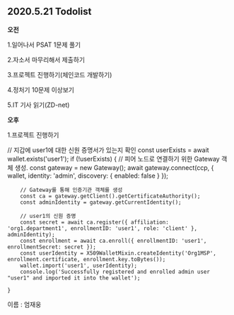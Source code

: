 ## 2020.5.21 Todolist

**오전**

1.일어나서 PSAT 1문제 풀기

2.자소서 마무리해서 제출하기

3.프로젝트 진행하기(체인코드 개발하기)

4.정처기 10문제 이상보기

5.IT 기사 읽기(ZD-net)



**오후**

1.프로젝트 진행하기



// 지갑에 user1에 대한 신원 증명서가 있는지 확인
    const userExists = await wallet.exists('user1');
    if (!userExists) {
        // 피어 노드로 연결하기 위한 Gateway 객체 생성.
        const gateway = new Gateway();
        await gateway.connect(ccp, { wallet, identity: 'admin', discovery: { enabled: false } });

        // Gateway를 통해 인증기관 객체를 생성
        const ca = gateway.getClient().getCertificateAuthority();
        const adminIdentity = gateway.getCurrentIdentity();
    
        // user1의 신원 증명
        const secret = await ca.register({ affiliation: 'org1.department1', enrollmentID: 'user1', role: 'client' }, adminIdentity);
        const enrollment = await ca.enroll({ enrollmentID: 'user1', enrollmentSecret: secret });
        const userIdentity = X509WalletMixin.createIdentity('Org1MSP', enrollment.certificate, enrollment.key.toBytes());
        wallet.import('user1', userIdentity);
        console.log('Successfully registered and enrolled admin user "user1" and imported it into the wallet');
    
    }


이름 : 엄재웅